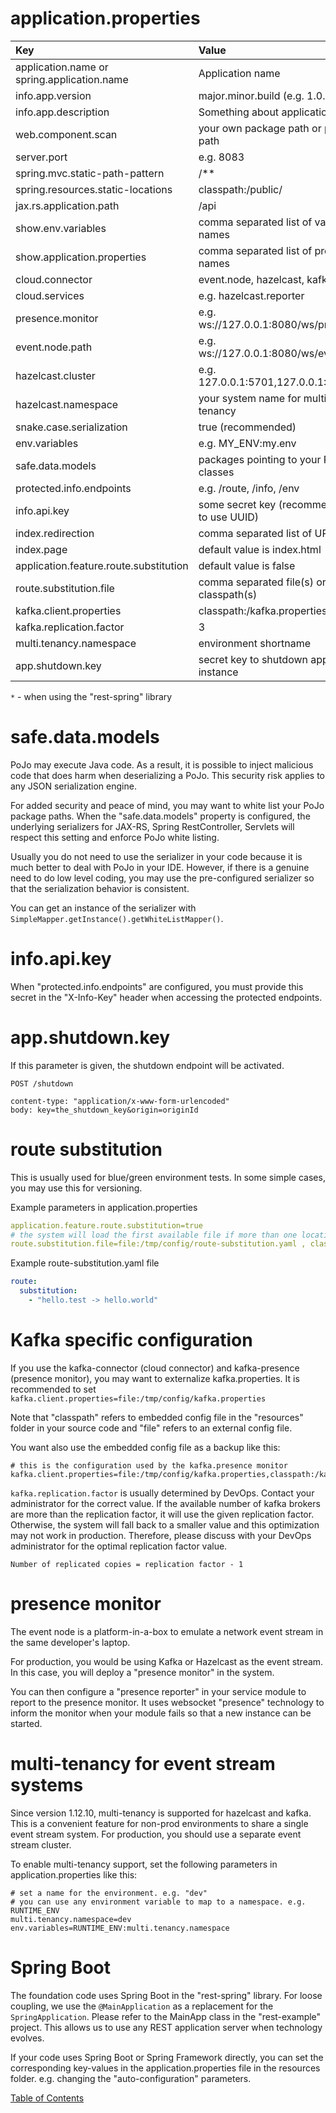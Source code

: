 # application.properties

| Key                                         | Value                                     | Required |
| :-------------------------------------------|:------------------------------------------|:--------:|
| application.name or spring.application.name | Application name                          | Yes      |
| info.app.version                            | major.minor.build (e.g. 1.0.0)            | Yes      |
| info.app.description                        | Something about application               | Yes      |
| web.component.scan                          | your own package path or parent path      | Yes      |
| server.port                                 | e.g. 8083                                 | Yes*     |
| spring.mvc.static-path-pattern              | /**                                       | Yes*     |
| spring.resources.static-locations           | classpath:/public/                        | Yes*     |
| jax.rs.application.path                     | /api                                      | Optional*|
| show.env.variables                          | comma separated list of variable names    | Optional*|
| show.application.properties                 | comma separated list of property names    | Optional*|
| cloud.connector                             | event.node, hazelcast, kafka, etc.        | Optional |
| cloud.services                              | e.g. hazelcast.reporter                   | Optional |
| presence.monitor                            | e.g. ws://127.0.0.1:8080/ws/presence      | Optional |
| event.node.path                             | e.g. ws://127.0.0.1:8080/ws/events        | Optional |
| hazelcast.cluster                           | e.g. 127.0.0.1:5701,127.0.0.1:5702        | Optional |
| hazelcast.namespace                         | your system name for multi-tenancy        | Optional |
| snake.case.serialization                    | true (recommended)                        | Optional |
| env.variables                               | e.g. MY_ENV:my.env                        | Optional |
| safe.data.models                            | packages pointing to your PoJo classes    | Optional |
| protected.info.endpoints                    | e.g. /route, /info, /env                  | Optional*|
| info.api.key                                | some secret key (recommended to use UUID) | Optional*|
| index.redirection                           | comma separated list of URI paths         | Optional*|
| index.page                                  | default value is index.html               | Optional*|
| application.feature.route.substitution      | default value is false                    | Optional |
| route.substitution.file                     | comma separated file(s) or classpath(s)   | Optional |
| kafka.client.properties                     | classpath:/kafka.properties               | Kafka    |
| kafka.replication.factor                    | 3                                         | Kafka    |
| multi.tenancy.namespace                     | environment shortname                     | Optional |
| app.shutdown.key                            | secret key to shutdown app instance       | Optional |

`*` - when using the "rest-spring" library

# safe.data.models

PoJo may execute Java code. As a result, it is possible to inject malicious code that does harm when deserializing a PoJo.
This security risk applies to any JSON serialization engine.

For added security and peace of mind, you may want to white list your PoJo package paths.
When the "safe.data.models" property is configured, the underlying serializers for JAX-RS, Spring RestController, Servlets will respect this setting and enforce PoJo white listing.

Usually you do not need to use the serializer in your code because it is much better to deal with PoJo in your IDE.
However, if there is a genuine need to do low level coding, you may use the pre-configured serializer so that the serialization behavior is consistent.

You can get an instance of the serializer with `SimpleMapper.getInstance().getWhiteListMapper()`.

# info.api.key

When "protected.info.endpoints" are configured, you must provide this secret in the "X-Info-Key" header when accessing the protected endpoints. 

# app.shutdown.key

If this parameter is given, the shutdown endpoint will be activated.
```
POST /shutdown

content-type: "application/x-www-form-urlencoded"
body: key=the_shutdown_key&origin=originId
```

# route substitution

This is usually used for blue/green environment tests. In some simple cases, you may use this for versioning. 

Example parameters in application.properties
```yaml
application.feature.route.substitution=true
# the system will load the first available file if more than one location is given
route.substitution.file=file:/tmp/config/route-substitution.yaml , classpath:/route-substitution.yaml
```

Example route-substitution.yaml file
```yaml
route:
  substitution:
    - "hello.test -> hello.world"
```

# Kafka specific configuration

If you use the kafka-connector (cloud connector) and kafka-presence (presence monitor), you may want to externalize kafka.properties.
It is recommended to set `kafka.client.properties=file:/tmp/config/kafka.properties`

Note that "classpath" refers to embedded config file in the "resources" folder in your source code and "file" refers to an external config file.

You want also use the embedded config file as a backup like this:

```
# this is the configuration used by the kafka.presence monitor
kafka.client.properties=file:/tmp/config/kafka.properties,classpath:/kafka.properties
```

`kafka.replication.factor` is usually determined by DevOps. Contact your administrator for the correct value. 
If the available number of kafka brokers are more than the replication factor, it will use the given replication factor.
Otherwise, the system will fall back to a smaller value and this optimization may not work in production.
Therefore, please discuss with your DevOps administrator for the optimal replication factor value.

```
Number of replicated copies = replication factor - 1
```

# presence monitor

The event node is a platform-in-a-box to emulate a network event stream in the same developer's laptop.

For production, you would be using Kafka or Hazelcast as the event stream. In this case, you will deploy a "presence monitor" in the system.

You can then configure a "presence reporter" in your service module to report to the presence monitor. It uses websocket "presence" technology to inform the monitor when your module fails so that a new instance can be started.

# multi-tenancy for event stream systems

Since version 1.12.10, multi-tenancy is supported for hazelcast and kafka.
This is a convenient feature for non-prod environments to share a single event stream system.
For production, you should use a separate event stream cluster.

To enable multi-tenancy support, set the following parameters in application.properties like this:

```
# set a name for the environment. e.g. "dev"
# you can use any environment variable to map to a namespace. e.g. RUNTIME_ENV
multi.tenancy.namespace=dev
env.variables=RUNTIME_ENV:multi.tenancy.namespace
```

# Spring Boot

The foundation code uses Spring Boot in the "rest-spring" library. For loose coupling, we use the `@MainApplication` as a replacement for the `SpringApplication`. Please refer to the MainApp class in the "rest-example" project.
This allows us to use any REST application server when technology evolves.

If your code uses Spring Boot or Spring Framework directly, you can set the corresponding key-values in the application.properties file in the resources folder. e.g. changing the "auto-configuration" parameters.

[Table of Contents](TABLE-OF-CONTENTS.md)


